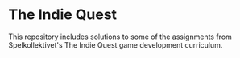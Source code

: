 # The Indie Quest

This repository includes solutions to some of the assignments from Spelkollektivet's The Indie Quest game development curriculum.
